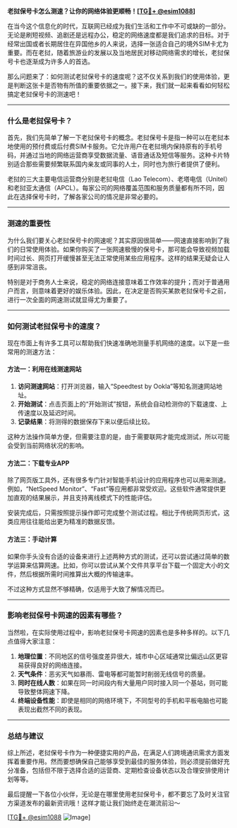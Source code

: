**老挝保号卡怎么测速？让你的网络体验更顺畅！[[TG💪+ @esim1088](https://t.me/s/esim1088)]**

在当今这个信息化的时代，互联网已经成为我们生活和工作中不可或缺的一部分。无论是刷短视频、追剧还是远程办公，稳定的网络速度都是我们追求的目标。对于经常出国或者长期居住在异国他乡的人来说，选择一张适合自己的境外SIM卡尤为重要。而在老挝，随着旅游业的发展以及当地居民对移动网络需求的增长，老挝保号卡也逐渐成为许多人的首选。

那么问题来了：如何测试老挝保号卡的速度呢？这不仅关系到我们的使用体验，更是判断这张卡是否物有所值的重要依据之一。接下来，我们就一起来看看如何轻松搞定老挝保号卡的测速吧！

---

### 什么是老挝保号卡？

首先，我们先简单了解一下老挝保号卡的概念。老挝保号卡是指一种可以在老挝本地使用的预付费或后付费SIM卡服务。它允许用户在老挝境内保持原有的手机号码，并通过当地的网络运营商享受数据流量、语音通话及短信等服务。这种卡片特别适合那些需要频繁联系国内亲友或同事的人士，同时也为旅行者提供了便利。

老挝的三大主要电信运营商分别是老挝电信（Lao Telecom）、老塔电信（Unitel）和老挝亚太通信（APCL）。每家公司的网络覆盖范围和服务质量都有所不同，因此在选择保号卡时，了解各家公司的情况是非常必要的。

---

### 测速的重要性

为什么我们要关心老挝保号卡的网速呢？其实原因很简单——网速直接影响到了我们的日常使用体验。如果你购买了一张网速极慢的保号卡，那可能会导致视频加载时间过长、网页打开缓慢甚至无法正常使用某些应用程序。这样的结果无疑会让人感到非常沮丧。

特别是对于商务人士来说，稳定的网络连接意味着工作效率的提升；而对于普通用户而言，则意味着更好的娱乐体验。因此，在决定是否购买某款老挝保号卡之前，进行一次全面的网速测试就显得尤为重要了。

---

### 如何测试老挝保号卡的速度？

现在市面上有许多工具可以帮助我们快速准确地测量手机网络的速度。以下是一些常用的测速方法：

#### 方法一：利用在线测速网站

1. **访问测速网站**：打开浏览器，输入“Speedtest by Ookla”等知名测速网站地址。
2. **开始测试**：点击页面上的“开始测试”按钮，系统会自动检测你的下载速度、上传速度以及延迟时间。
3. **记录结果**：将测得的数据保存下来以便后续比较。

这种方法操作简单方便，但需要注意的是，由于需要联网才能完成测试，所以可能会受到当前网络状况的影响。

#### 方法二：下载专业APP

除了网页版工具外，还有很多专门针对智能手机设计的应用程序也可以用来测速。例如，“NetSpeed Monitor”、“Fast”等应用都非常受欢迎。这些软件通常提供更加直观的结果展示，并且支持离线模式下的性能评估。

安装完成后，只需按照提示操作即可完成整个测试过程。相比于传统网页形式，这类应用往往能给出更为精准的数据反馈。

#### 方法三：手动计算

如果你手头没有合适的设备来进行上述两种方式的测试，还可以尝试通过简单的数学运算来估算网速。比如，你可以尝试从某个文件共享平台下载一个固定大小的文件，然后根据所需时间推算出大概的传输速率。

不过这种方式显然不够精确，仅适用于大致了解情况而已。

---

### 影响老挝保号卡网速的因素有哪些？

当然啦，在实际使用过程中，影响老挝保号卡网速的因素也是多种多样的。以下几点值得大家注意：

1. **地理位置**：不同地区的信号强度差异很大，城市中心区域通常比偏远山区更容易获得良好的网络连接。
2. **天气条件**：恶劣天气如暴雨、雷电等都可能暂时削弱无线信号的质量。
3. **同时在线人数**：如果在同一时间段内有大量用户同时接入同一个基站，则可能导致整体网速下降。
4. **终端设备性能**：即使是相同的网络环境下，不同型号的手机和平板电脑也可能表现出截然不同的表现。

---

### 总结与建议

综上所述，老挝保号卡作为一种便捷实用的产品，在满足人们跨境通讯需求方面发挥着重要作用。然而要想确保自己能够享受到最佳的服务体验，则必须提前做好充分准备，包括但不限于选择合适的运营商、定期检查设备状态以及合理安排使用计划等等。

最后提醒一下各位小伙伴，无论是在哪里使用老挝保号卡，都不要忘了及时关注官方渠道发布的最新资讯哦！这样才能让我们始终走在潮流前沿～

[[TG💪+ @esim1088](https://t.me/s/esim1088) ![Image](https://i.postimg.cc/4NQfJmqS/Snipaste-2025-05-13-00-14-12.png)]